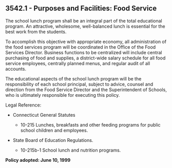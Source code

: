 ## 3542.1 - Purposes and Facilities: Food Service

The school lunch program shall be an integral part of the total educational program. An attractive, wholesome, well-balanced lunch is essential for the best work from the students.

To accomplish this objective with appropriate economy, all administration of the food services program will be coordinated in the Office of the Food Services Director.  Business functions to be centralized will include central purchasing of food and supplies, a district-wide salary schedule for all food service employees, centrally planned menus, and regular audit of all accounts.

The educational aspects of the school lunch program will be the responsibility of each school principal, subject to advice, counsel and direction from the Food Service Director and the Superintendent of Schools, who is ultimately responsible for executing this policy.

Legal Reference:

* Connecticut General Statutes

  * 10-215 Lunches, breakfasts and other feeding programs for public school children and employees.

* State Board of Education Regulations.

  * 10-215b-1 School lunch and nutrition programs.

**Policy adopted:  June 10, 1999**

